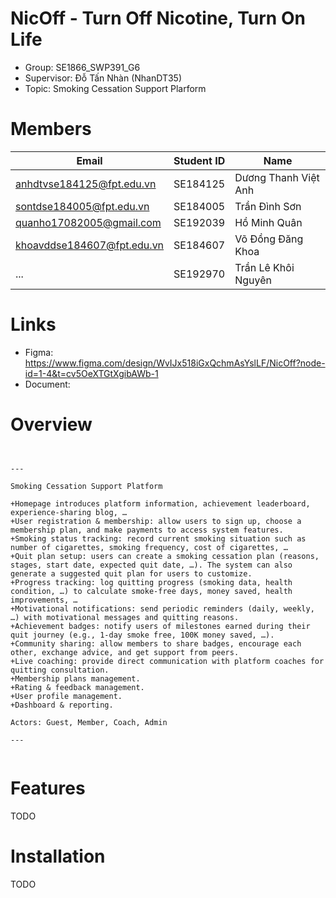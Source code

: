 # NicOff - Turn Off Nicotine, Turn On Life


- Group: SE1866_SWP391_G6
- Supervisor: Đỗ Tấn Nhàn (NhanDT35)
- Topic: Smoking Cessation Support Plarform

# Members
| Email                      | Student ID | Name             |
|----------------------------|------------|------------------|
| anhdtvse184125@fpt.edu.vn   | 	SE184125  | 	Dương Thanh Việt Anh   |
| sontdse184005@fpt.edu.vn    | SE184005  | 	Trần Đình Sơn     |
| quanho17082005@gmail.com  | 	SE192039  | 	Hồ Minh Quân    |
| khoavddse184607@fpt.edu.vn  | 	SE184607  | 	Võ Đồng Đăng Khoa   |
| ... | 	SE192970  | 	Trần Lê Khôi Nguyên |

# Links
- Figma: https://www.figma.com/design/WvIJx518iGxQchmAsYslLF/NicOff?node-id=1-4&t=cv5OeXTGtXgibAWb-1
- Document:

# Overview
```


---

Smoking Cessation Support Platform

+Homepage introduces platform information, achievement leaderboard, experience-sharing blog, …
+User registration & membership: allow users to sign up, choose a membership plan, and make payments to access system features.
+Smoking status tracking: record current smoking situation such as number of cigarettes, smoking frequency, cost of cigarettes, …
+Quit plan setup: users can create a smoking cessation plan (reasons, stages, start date, expected quit date, …). The system can also generate a suggested quit plan for users to customize.
+Progress tracking: log quitting progress (smoking data, health condition, …) to calculate smoke-free days, money saved, health improvements, …
+Motivational notifications: send periodic reminders (daily, weekly, …) with motivational messages and quitting reasons.
+Achievement badges: notify users of milestones earned during their quit journey (e.g., 1-day smoke free, 100K money saved, …).
+Community sharing: allow members to share badges, encourage each other, exchange advice, and get support from peers.
+Live coaching: provide direct communication with platform coaches for quitting consultation.
+Membership plans management.
+Rating & feedback management.
+User profile management.
+Dashboard & reporting.

Actors: Guest, Member, Coach, Admin

---


```

# Features

TODO

# Installation

TODO
